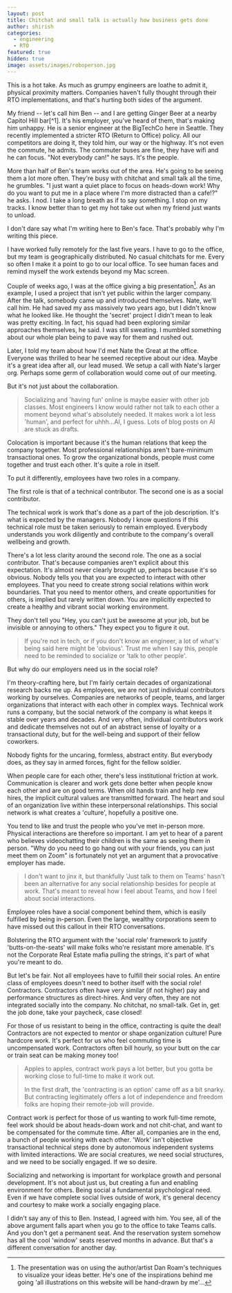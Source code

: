 ```yaml
---
layout: post
title: Chitchat and small talk is actually how business gets done
author: shirish
categories:
  - engineering
  - RTO
featured: true
hidden: true
image: assets/images/roboperson.jpg
---
```


This is a hot take. As much as grumpy engineers are loathe to admit it, physical proximity matters. Companies haven't fully thought through their RTO implementations, and that's hurting both sides of the argument.

 My friend -- let's call him Ben -- and I are getting Ginger Beer at a nearby Capitol Hill bar[^1]. It's his employer, you've heard of them, that's making him unhappy. He is a senior engineer at  the BigTechCo here in Seattle. They recently implemented a stricter RTO (Return to Office) policy. All our competitors are doing it, they told him, our way or the highway. It's not even the commute, he admits. The commuter buses are fine, they have wifi and he can focus. "Not everybody can!" he says. It's the people.

[^1:]: Listening to conversations in cafes and bars in Seattle and San Francisco is a great way to gauge the vibe in the tech industry. Apparently Facebook's told their employees to stop wearing company merch in public, so that company information doesn't leak willy-nilly.

More than half of Ben's team works out of the area. He's going to be seeing them a lot more often. They're busy with chitchat and small talk all the time, he grumbles. "I just want a quiet place to focus on heads-down work! Why do you want to put me in a place where I'm more distracted than a cafe!?" he asks. I nod. I take a long breath as if to say something. I stop on my tracks. I know better than to get my hot take out when my friend just wants to unload.

I don't dare say what I'm writing here to Ben's face. That's probably why I'm writing this piece.

I have worked fully remotely for the last five years. I have to go to the office, but my team is geographically distributed. No casual chitchats for me. Every so often I make it a point to go to our local office. To see human faces and remind myself the work extends beyond my Mac screen.

Couple of weeks ago, I was at the office giving a big presentation[^2]. As an example, I used a project that isn't yet public within the larger company. After the talk, somebody came up and introduced themselves. Nate, we'll call him. He had saved my ass massively two years ago, but I didn't know what he looked like. He thought the 'secret' project I didn't mean to leak was pretty exciting. In fact, his squad had been exploring similar approaches themselves, he said. I was still sweating. I mumbled something about our whole plan being to pave way for them and rushed out.

[^2]: The presentation was on using the author/artist Dan Roam's techniques to visualize your ideas better. He's one of the inspirations behind me going 'all illustrations on this website will be hand-drawn by me'...

Later, I told my team about how I'd met Nate the Great at the office. Everyone was thrilled to hear he seemed receptive about our idea. Maybe it's a great idea after all, our lead mused. We setup a call with Nate's larger org. Perhaps some germ of collaboration would come out of our meeting.

But it's not just about the collaboration.

<aside class="pquote">
    <blockquote>
        <p> Socializing and 'having fun' online is maybe easier with other job classes. Most engineers I know would rather not talk to each other a moment beyond what's absolutely  needed. It makes work a lot less 'human', and perfect for uhhh...AI, I guess. Lots of blog posts on AI are stuck as drafts.</p>
    </blockquote>
</aside>


Colocation is important because it's the human relations that keep the company together. Most professional relationships aren't bare-minimum transactional ones. To grow the organizational bonds, people must come together and trust each other. It's quite a role in itself.

To put it differently, employees have two roles in a company.

The first role is that of a technical contributor. The second one is as a social contributor.

The technical work is work that's done as a part of the job description. It's what is expected by the managers. Nobody I know questions if this technical role must be taken seriously to remain employed. Everybody understands you work diligently and contribute to the company's overall wellbeing and growth.

There's a lot less clarity around the second role. The one as a social contributor. That's because companies aren't explicit about this expectation. It's almost never clearly brought up, perhaps because it's so obvious. Nobody tells you that you are expected to interact with other employees. That you need to create strong social relations within work boundaries. That you need to mentor others, and create opportunities for others, is implied but rarely written down. You are implicitly expected to create a healthy and vibrant social working environment.

They don't tell you "Hey, you can't just be awesome at your job, but be invisible or annoying to others." They expect you to figure it out.

<aside class="pquote">
    <blockquote>
        <p> If you're not in tech, or if you don't know an engineer, a lot of what's being said here might be 'obvious'. Trust me when I say this, people need to be reminded to socialize or 'talk to other people'.</p>
    </blockquote>
</aside>


But why do our employers need us in the social role?

I'm theory-crafting here, but I'm fairly certain decades of organizational research backs me up. As employees, we are not just individual contributors working by ourselves. Companies are networks of people, teams, and larger organizations that interact with each other in complex ways. Technical work runs a company, but the social network of the company is what keeps it stable over years and decades. And very often, individual contributors work and dedicate themselves not out of an abstract sense of loyalty or a transactional duty, but for the well-being and support of their fellow coworkers.

Nobody fights for the uncaring, formless, abstract entity. But everybody does, as they say in armed forces, fight for the fellow soldier.

When people care for each other, there's less institutional friction at work. Communication is clearer and work gets done better when people know each other and are on good terms. When old hands train and help new hires, the implicit cultural values are transmitted forward. The heart and soul of an organization live within these interpersonal relationships. This social network is what creates a 'culture', hopefully a positive one.

You tend to like and trust the people who you've met in-person more. Physical interactions are therefore so important. I am yet to hear of a parent who believes videochatting their children is the same as seeing them in person. "Why do you need to go hang out with your friends, you can just meet them on Zoom" is fortunately not yet an argument that a provocative employer has made.

<aside class="pquote">
    <blockquote>
        <p> I don't want to jinx it, but thankfully 'Just talk to them on Teams' hasn't been an alternative for any social relationship besides for people at work. That's meant to reveal how i feel about Teams, and how I feel about social interactions.</p>
    </blockquote>
</aside>

Employee roles have a social component behind them, which is easily fulfilled by being in-person. Even the large, wealthy corporations seem to have missed out this callout in their RTO conversations. 

Bolstering the RTO argument with the 'social role' framework to justify 'butts-on-the-seats' will make folks who're resistant more amenable. It's not the Corporate Real Estate mafia pulling the strings, it's part of what you're meant to do.

But let's be fair. Not all employees have to fulfill their social roles. An entire class of employees  doesn't need to bother itself with the social role! Contractors. Contractors often have very similar (if not higher) pay and performance structures as direct-hires. And very often, they are not integrated socially into the company. No chitchat, no small-talk. Get in, get the job done, take your paycheck, case closed!

For those of us resistant to being in the office, contracting is quite the deal! Contractors are not expected to mentor or shape organization culture! Pure hardcore work. It's perfect for us who feel commuting time is uncompensated work. Contractors often bill hourly, so your butt on the car or train seat can be making money too!

<aside class="pquote">
    <blockquote>
        <p> Apples to apples, contract work pays a lot better, but you gotta be working close to full-time to make it work out.</p>
        <p> In the first draft, the 'contracting is an option' came off as a bit snarky. But contracting legitimately offers a lot of independence and freedom folks are hoping their remote-job will provide. </p>
    </blockquote>
</aside>

Contract work is perfect for those of us wanting to work full-time remote, feel work should be about heads-down work and not chit-chat, and want to be compensated for the commute time. After all, companies are in the end, a bunch of people working with each other. 'Work' isn't objective transactional technical steps done by autonomous independent systems with limited interactions. We are social creatures, we need social structures, and we need to be socially engaged. If we so desire.

Socializing and networking is important for workplace growth and personal development. It's not about just us, but creating a fun and enabling environment for others. Being social a fundamental psychological need. Even if we have complete social lives outside of work, it's general decency and courtesy to make work a socially engaging place.

I didn't say any of this to Ben. Instead, I agreed with him. You see, all of the above argument falls apart when you go to the office to take Teams calls. And you don't get a permanent seat. And the reservation system somehow has all the cool 'window' seats reserved months in advance. But that's a different conversation for another day.